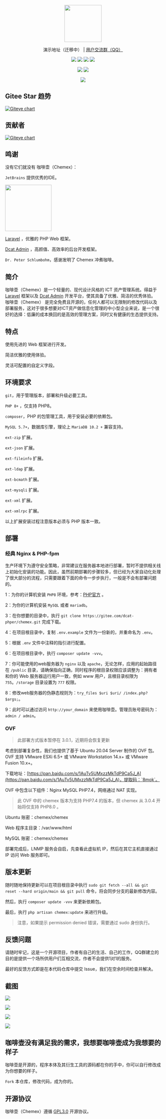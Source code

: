 <p align="center">
    <img src="https://tva1.sinaimg.cn/large/008eGmZEly1gov9jz5uk9j30n10zawfd.jpg" width="120"/>
</p>

<p align="center">
    演示地址（迁移中） |
    <a href="https://jq.qq.com/?_wv=1027&k=tnV2HCWU">用户交流群（QQ）</a>
</p>

<p align="center">
    <img src="https://img.shields.io/badge/Latest Release-3.2.0-orange" />
    <img src="https://img.shields.io/badge/PHP-8+-green" />
    <img src="https://img.shields.io/badge/MySQL-5.7+-blueviolet" />
    <img src="https://img.shields.io/badge/License-GPL3.0-blue" />
</p>

<p align="center">
    <img src="https://travis-ci.com/Celaraze/Chemex.svg?branch=gesha" />
    <img src="https://app.fossa.com/api/projects/git%2Bgithub.com%2FCelaraze%2FChemex.svg?type=shield" />
</p>

<p align="center">
    <img src="https://app.fossa.com/api/projects/git%2Bgithub.com%2FCelaraze%2FChemex.svg?type=large" />
</p>

## Gitee Star 趋势

[![Giteye chart](https://chart.giteye.net/gitee/dcat-phper/chemex/UWZGY8HM.png)](https://giteye.net/chart/UWZGY8HM)

## 贡献者

[![Giteye chart](https://chart.giteye.net/gitee/dcat-phper/chemex/5H7WBLM7.png)](https://giteye.net/chart/5H7WBLM7)

## 鸣谢

没有它们就没有 咖啡壶（Chemex）：

`JetBrains` 提供优秀的IDE。

<a href="https://www.jetbrains.com/?from=Chemex" target="_blank">
<img src="https://tva1.sinaimg.cn/large/008eGmZEly1gov9g3tzrnj30u00wj0tn.jpg" width="150"/>
</a>

[Laravel](https://laravel.com) ，优雅的 PHP Web 框架。

[Dcat Admin](https://dcatadmin.com) ，高颜值、高效率的后台开发框架。

`Dr. Peter Schlumbohm`，感谢发明了 Chemex 冲煮咖啡。

## 简介

咖啡壶（Chemex）是一个轻量的、现代设计风格的 ICT 资产管理系统。得益于 [Laravel](https://laravel.com/) 框架以及 [Dcat Admin](https://dcatadmin.com)
开发平台，使其具备了优雅、简洁的优秀体验。 咖啡壶（Chemex）
是完全免费且开源的，任何人都可以无限制的修改代码以及部署服务，这对于很多想要对ICT资产做信息化管理的中小型企业来说，是一个很好的选择：低廉的成本换回的是高效的管理方案，同时又有健康的生态提供支持。

## 特点

使用先进的 Web 框架进行开发。

简洁优雅的使用体验。

灵活可配置的自定义字段。

## 环境要求

`git`，用于管理版本，部署和升级必要工具。

`PHP 8+` ，仅支持 PHP8。

`composer`，PHP 的包管理工具，用于安装必要的依赖包。

`MySQL 5.7+`，数据库引擎，理论上 `MariaDB 10.2 +` 兼容支持。

`ext-zip` 扩展。

`ext-json` 扩展。

`ext-fileinfo` 扩展。

`ext-ldap` 扩展。

`ext-bcmath` 扩展。

`ext-mysqli` 扩展。

`ext-xml` 扩展。

`ext-xmlrpc` 扩展。

以上扩展安装过程注意版本必须与 PHP 版本一致。

## 部署

### 经典 Nginx & PHP-fpm

生产环境下为遵守安全策略，非常建议在服务器本地进行部署，暂时不提供相关线上初始化安装的功能。因此，虽然前期部署的步骤较多，但已经为大家自动化处理了很大部分的流程，只需要跟着下面的命令一步步执行，一般是不会有部署问题的。

1：为你的计算机安装 `PHP8` 环境，参考：[PHP官方](https://www.php.net/downloads) 。

2：为你的计算机安装 `MySQL` 或者 `mariadb`。

3：在你想要的目录中，执行 `git clone https://gitee.com/dcat-phper/chemex.git` 完成下载。

4：在项目根目录中，复制 `.env.example` 文件为一份新的，并重命名为 `.env`。

5：根据 `.env` 文件中注释的指引进行配置。

6：在项目根目录中，执行 `composer update -vvv`。

7：你可能使用的web服务器为 `nginx` 以及 `apache`，无论怎样，应用的起始路径在 `/public` 目录，请确保指向正确，同时程序的根目录权限应该调整为：拥有者和你的 Web 服务器运行用户一致，例如 www
用户，且根目录权限为 `755`。`/storage` 目录设置为 `777` 权限。

8：修改web服务器的伪静态规则为：`try_files $uri $uri/ /index.php?$args;`。

9：此时可以通过访问 `http://your_domain` 来使用咖啡壶。管理员账号密码为：`admin / admin`。

### OVF

> 此部署方式版本暂停在 3.0.1，近期将会恢复更新

考虑到部署复杂性，我们也提供了基于 Ubuntu 20.04 Server 制作的 OVF 包。OVF 支持 VMware ESXi 6.5+ 或 VMware Workstation 14.x+ 或 VMware Fusion
10.x+。

下载地址：[https://pan.baidu.com/s/1AuTv5UMxzzMkTdP9Ca5J_A](https://pan.baidu.com/s/1AuTv5UMxzzMkTdP9Ca5J_A)，提取码：`8mok`。

OVF 中包含以下组件：Nginx MySQL PHP7.4，网络通过 NAT 实现。

> 此 OVF 中的 chemex 版本为支持 PHP7.4 的版本，但 chemex 从 3.0.4 开始将仅支持 PHP8.0 。

Ubuntu 账密：chemex/chemex

Web 程序主目录：/var/www/html

MySQL 账密：chemex/chemex

部署完成后，LNMP 服务会自启，先查看此虚拟机 IP，然后在其它主机直接通过 IP 访问 Web 服务即可。

## 版本更新

随时随地保持更新可以在项目根目录中执行 `sudo git fetch --all && git reset --hard origin/main && git pull` 命令，将会同步分支的最新修改内容。

然后，执行 `composer update -vvv` 来更新依赖包。

最后，执行 `php artisan chemex:update` 来进行升级。

> 注意，如果提示 permission denied 错误，需要通过 sudo 身份执行。

## 反馈问题

请随时牢记，这是一个开源项目，作者有自己的生活、自己的工作，QQ群建立的目的是提供一个场所供用户们互相交流，作者不会提供1对1的服务。

最好的反馈方式即是在本代码仓库中提交 Issue，我们在空余时间检查并解决。

## 截图

![](https://tva1.sinaimg.cn/large/008eGmZEly1gov9d2pjiaj31lt0u0408.jpg)

![](https://tva1.sinaimg.cn/large/008eGmZEly1gov9csj82yj31lt0u0wgn.jpg)

![](https://tva1.sinaimg.cn/large/008eGmZEly1gov9d07mxfj314d0u0q5e.jpg)

![](https://tva1.sinaimg.cn/large/008eGmZEly1gov9cwrlz4j30ua0u0q63.jpg)

## 咖啡壶没有满足我的需求，我想要咖啡壶成为我想要的样子

咖啡壶是开源的，程序本体及其衍生工具的源码都在你的手中，你可以自行修改成为你想要的样子。

`Fork` 本仓库，修改代码，成为你的。

## 开源协议

咖啡壶（Chemex）遵循 [GPL3.0](https://www.gnu.org/licenses/gpl-3.0.html) 开源协议。
